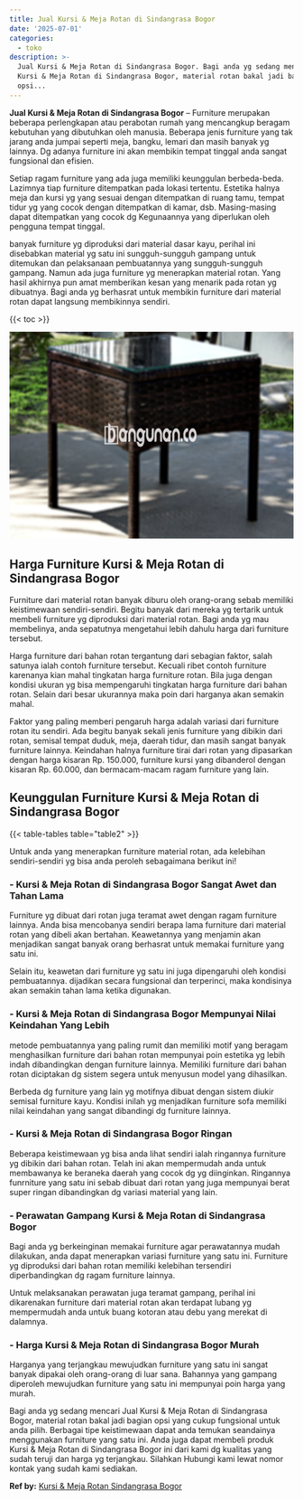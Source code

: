 ```yaml
---
title: Jual Kursi & Meja Rotan di Sindangrasa Bogor
date: '2025-07-01'
categories:
  - toko
description: >-
  Jual Kursi & Meja Rotan di Sindangrasa Bogor. Bagi anda yg sedang mencari Jual
  Kursi & Meja Rotan di Sindangrasa Bogor, material rotan bakal jadi bagian
  opsi...
---
```


**Jual Kursi & Meja Rotan di Sindangrasa Bogor** – Furniture merupakan beberapa perlengkapan atau perabotan rumah yang mencangkup beragam kebutuhan yang dibutuhkan oleh manusia. Beberapa jenis furniture yang tak jarang anda jumpai seperti meja, bangku, lemari dan masih banyak yg lainnya. Dg adanya furniture ini akan membikin tempat tinggal anda sangat fungsional dan efisien.

Setiap ragam furniture yang ada juga memiliki keunggulan berbeda-beda. Lazimnya tiap furniture ditempatkan pada lokasi tertentu. Estetika halnya meja dan kursi yg yang sesuai dengan ditempatkan di ruang tamu, tempat tidur yg yang cocok dengan ditempatkan di kamar, dsb. Masing-masing dapat ditempatkan yang cocok dg Kegunaannya yang diperlukan oleh pengguna tempat tinggal.

banyak furniture yg diproduksi dari material dasar kayu, perihal ini disebabkan material yg satu ini sungguh-sungguh gampang untuk ditemukan dan pelaksanaan pembuatannya yang sungguh-sungguh gampang. Namun ada juga furniture yg menerapkan material rotan. Yang hasil akhirnya pun amat memberikan kesan yang menarik pada rotan yg dibuatnya. Bagi anda yg berhasrat untuk membikin furniture dari material rotan dapat langsung membikinnya sendiri.

{{< toc >}}

![Jual Kursi & Meja Rotan di Sindangrasa Bogor](/images/kursi-meja-rotan-murah04.png)

## Harga Furniture Kursi & Meja Rotan di Sindangrasa Bogor

Furniture dari material rotan banyak diburu oleh orang-orang sebab memiliki keistimewaan sendiri-sendiri. Begitu banyak dari mereka yg tertarik untuk membeli furniture yg diproduksi dari material rotan. Bagi anda yg mau membelinya, anda sepatutnya mengetahui lebih dahulu harga dari furniture tersebut.

Harga furniture dari bahan rotan tergantung dari sebagian faktor, salah satunya ialah contoh furniture tersebut. Kecuali ribet contoh furniture karenanya kian mahal tingkatan harga furniture rotan. Bila juga dengan kondisi ukuran yg bisa mempengaruhi tingkatan harga furniture dari bahan rotan. Selain dari besar ukurannya maka poin dari harganya akan semakin mahal.

Faktor yang paling memberi pengaruh harga adalah variasi dari furniture rotan itu sendiri. Ada begitu banyak sekali jenis furniture yang dibikin dari rotan, semisal tempat duduk, meja, daerah tidur, dan masih sangat banyak furniture lainnya. Keindahan halnya furniture tirai dari rotan yang dipasarkan dengan harga kisaran Rp. 150.000, furniture kursi yang dibanderol dengan kisaran Rp. 60.000, dan bermacam-macam ragam furniture yang lain.

## Keunggulan Furniture Kursi & Meja Rotan di Sindangrasa Bogor

{{< table-tables table="table2" >}}

Untuk anda yang menerapkan furniture material rotan, ada kelebihan sendiri-sendiri yg bisa anda peroleh sebagaimana berikut ini!

### \- Kursi & Meja Rotan di Sindangrasa Bogor Sangat Awet dan Tahan Lama

Furniture yg dibuat dari rotan juga teramat awet dengan ragam furniture lainnya. Anda bisa mencobanya sendiri berapa lama furniture dari material rotan yang dibeli akan bertahan. Keawetannya yang menjamin akan menjadikan sangat banyak orang berhasrat untuk memakai furniture yang satu ini.

Selain itu, keawetan dari furniture yg satu ini juga dipengaruhi oleh kondisi pembuatannya. dijadikan secara fungsional dan terperinci, maka kondisinya akan semakin tahan lama ketika digunakan.

### \- Kursi & Meja Rotan di Sindangrasa Bogor Mempunyai Nilai Keindahan Yang Lebih

metode pembuatannya yang paling rumit dan memiliki motif yang beragam menghasilkan furniture dari bahan rotan mempunyai poin estetika yg lebih indah dibandingkan dengan furniture lainnya. Memiliki furniture dari bahan rotan diciptakan dg sistem segera untuk menyusun model yang dihasilkan.

Berbeda dg furniture yang lain yg motifnya dibuat dengan sistem diukir semisal furniture kayu. Kondisi inilah yg menjadikan furniture sofa memiliki nilai keindahan yang sangat dibandingi dg furniture lainnya.

### \- Kursi & Meja Rotan di Sindangrasa Bogor Ringan

Beberapa keistimewaan yg bisa anda lihat sendiri ialah ringannya furniture yg dibikin dari bahan rotan. Telah ini akan mempermudah anda untuk membawanya ke beraneka daerah yang cocok dg yg diinginkan. Ringannya funrniture yang satu ini sebab dibuat dari rotan yang juga mempunyai berat super ringan dibandingkan dg variasi material yang lain.

### \- Perawatan Gampang Kursi & Meja Rotan di Sindangrasa Bogor

Bagi anda yg berkeinginan memakai furniture agar perawatannya mudah dilakukan, anda dapat menerapkan variasi furniture yang satu ini. Furniture yg diproduksi dari bahan rotan memiliki kelebihan tersendiri diperbandingkan dg ragam furniture lainnya.

Untuk melaksanakan perawatan juga teramat gampang, perihal ini dikarenakan furniture dari material rotan akan terdapat lubang yg mempermudah anda untuk buang kotoran atau debu yang merekat di dalamnya.

### \- Harga Kursi & Meja Rotan di Sindangrasa Bogor Murah

Harganya yang terjangkau mewujudkan furniture yang satu ini sangat banyak dipakai oleh orang-orang di luar sana. Bahannya yang gampang diperoleh mewujudkan furniture yang satu ini mempunyai poin harga yang murah.

Bagi anda yg sedang mencari Jual Kursi & Meja Rotan di Sindangrasa Bogor, material rotan bakal jadi bagian opsi yang cukup fungsional untuk anda pilih. Berbagai tipe keistimewaan dapat anda temukan seandainya menggunakan furniture yang satu ini. Anda juga dapat membeli produk Kursi & Meja Rotan di Sindangrasa Bogor ini dari kami dg kualitas yang sudah teruji dan harga yg terjangkau. Silahkan Hubungi kami lewat nomor kontak yang sudah kami sediakan.

**Ref by:** [Kursi & Meja Rotan Sindangrasa Bogor](https://id.wikipedia.org/wiki/Kursi)
